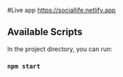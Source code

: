 #Live app https://sociallife.netlify.app


## Available Scripts

In the project directory, you can run:

### `npm start`


